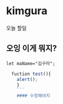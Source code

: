 # kimgura
오늘 할일
## 오잉 이게 뭐지?
`let maName="김구라";`

```javascript
  fuction test(){
    alert();
    }
    ```
    #### 수정해야지
